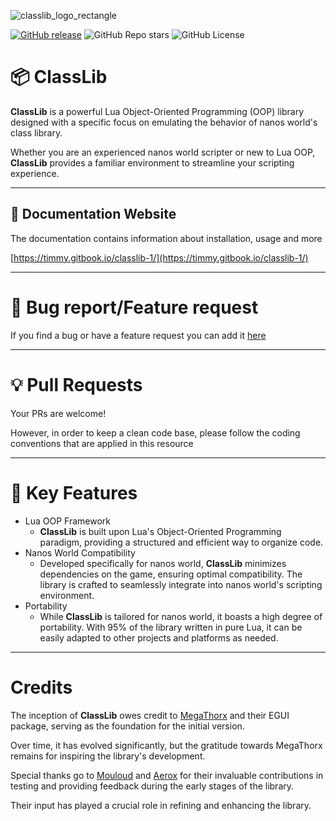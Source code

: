![classlib_logo_rectangle](https://github.com/Timmy-the-nobody/ClassLib/assets/51171246/e0c93725-f301-4c81-96c3-1d28ba13702a)

[![GitHub release](https://img.shields.io/github/release/Timmy-the-nobody/ClassLib.svg)](https://GitHub.com/jbetancur/Timmy-the-nobody/ClassLib/releases/)
![GitHub Repo stars](https://img.shields.io/github/stars/Timmy-the-nobody/ClassLib)
![GitHub License](https://img.shields.io/github/license/Timmy-the-nobody/ClassLib)

# 📦 ClassLib

<b>ClassLib</b> is a powerful Lua Object-Oriented Programming (OOP) library designed with a specific focus on emulating the behavior of nanos world's class library.

Whether you are an experienced nanos world scripter or new to Lua OOP, <b>ClassLib</b> provides a familiar environment to streamline your scripting experience.

---

## 📘 Documentation Website

The documentation contains information about installation, usage and more

[https://timmy.gitbook.io/classlib-1/](https://timmy.gitbook.io/classlib-1/)

---

# 🐛 Bug report/Feature request

If you find a bug or have a feature request you can add it [here](https://github.com/Timmy-the-nobody/ClassLib/issues/new/choose)

---

# 💡 Pull Requests

Your PRs are welcome!

However, in order to keep a clean code base, please follow the coding conventions that are applied in this resource

---

# 📑 Key Features

- Lua OOP Framework
  - <b>ClassLib</b> is built upon Lua's Object-Oriented Programming paradigm, providing a structured and efficient way to organize code.
- Nanos World Compatibility
  - Developed specifically for nanos world, <b>ClassLib</b> minimizes dependencies on the game, ensuring optimal compatibility. The library is crafted to seamlessly integrate into nanos world's scripting environment.
- Portability
  - While <b>ClassLib</b> is tailored for nanos world, it boasts a high degree of portability. With 95% of the library written in pure Lua, it can be easily adapted to other projects and platforms as needed.

------

# Credits

The inception of <b>ClassLib</b> owes credit to [MegaThorx](https://github.com/MegaThorx) and their EGUI package, serving as the foundation for the initial version.

Over time, it has evolved significantly, but the gratitude towards MegaThorx remains for inspiring the library's development.

Special thanks go to [Mouloud](https://github.com/MouloudP) and [Aerox](https://github.com/aeroxfr) for their invaluable contributions in testing and providing feedback during the early stages of the library.

Their input has played a crucial role in refining and enhancing the library.
